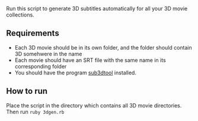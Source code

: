 Run this script to generate 3D subtitles automatically for all your 3D movie collections.

Requirements
-----------
* Each 3D movie should be in its own folder, and the folder should contain 3D somehwere in the name
* Each movie should have an SRT file with the same name in its corresponding folder
* You should have the program [sub3dtool](https://code.google.com/p/sub3dtool/) installed.

How to run
----------
Place the script in the directory which contains all 3D movie directories. Then run `ruby 3dgen.rb`
